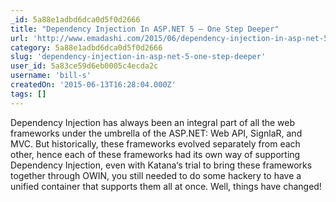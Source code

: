 ```yaml
---
_id: 5a88e1adbd6dca0d5f0d2666
title: "Dependency Injection In ASP.NET 5 – One Step Deeper"
url: 'http://www.emadashi.com/2015/06/dependency-injection-in-asp-net-5-one-step-deeper/'
category: 5a88e1adbd6dca0d5f0d2666
slug: 'dependency-injection-in-asp-net-5-one-step-deeper'
user_id: 5a83ce59d6eb0005c4ecda2c
username: 'bill-s'
createdOn: '2015-06-13T16:28:04.000Z'
tags: []
---
```


Dependency Injection has always been an integral part of all the web frameworks under the umbrella of the ASP.NET: Web API, SignlaR, and MVC. But historically, these frameworks evolved separately from each other, hence each of these frameworks had its own way of supporting Dependency Injection, even with Katana‘s trial to bring these frameworks together through OWIN, you still needed to do some hackery to have a unified container that supports them all at once. Well, things have changed!
